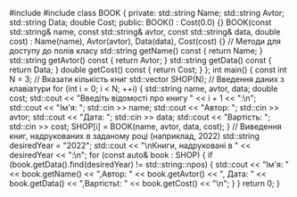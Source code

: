 #include <iostream>
#include <vector>
class BOOK {
private:
    std::string Name;
    std::string Avtor;
    std::string Data;
    double Cost;
public:
    BOOK() : Cost(0.0) {}
    BOOK(const std::string& name, const std::string& avtor, const std::string& data, double cost)
        : Name(name), Avtor(avtor), Data(data), Cost(cost) {}
    // Методи для доступу до полів класу
    std::string getName() const {
        return Name;
    }
    std::string getAvtor() const {
        return Avtor;
    }
    std::string getData() const {
        return Data;
    }
    double getCost() const {
        return Cost;
    }
};
int main() {
    const int N = 3; // Вказати кількість книг
    std::vector<BOOK> SHOP(N);
    // Введення даних з клавіатури
    for (int i = 0; i < N; ++i) {
        std::string name, avtor, data;
        double cost;
        std::cout << "Введіть відомості про книгу " << i + 1 << ":\n";
        std::cout << "Ім'я: "; std::cin >> name;
        std::cout << "Автор: "; std::cin >> avtor;
        std::cout << "Дата: "; std::cin >> data;
        std::cout << "Вартість: "; std::cin >> cost;
        SHOP[i] = BOOK(name, avtor, data, cost);
    }
    // Виведення книг, надрукованих в заданому році (наприклад, 2022)
    std::string desiredYear = "2022";
    std::cout << "\nКниги, надруковані в " << desiredYear << ":\n";
    for (const auto& book : SHOP) {
        if (book.getData().find(desiredYear) != std::string::npos) {
            std::cout << "Ім'я: " << book.getName() << ",Автор: " << book.getAvtor() << ", Дата: " << book.getData() << ",Вартістьt: " << book.getCost() << "\n";
        }
    }
    return 0;
}
